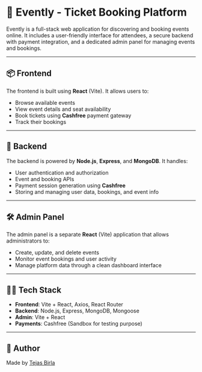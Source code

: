 # 🎫 Evently - Ticket Booking Platform

Evently is a full-stack web application for discovering and booking events online. It includes a user-friendly interface for attendees, a secure backend with payment integration, and a dedicated admin panel for managing events and bookings.

---

## 📦 Frontend

The frontend is built using **React** (Vite). It allows users to:
- Browse available events
- View event details and seat availability
- Book tickets using **Cashfree** payment gateway
- Track their bookings

---

## 🔧 Backend

The backend is powered by **Node.js**, **Express**, and **MongoDB**. It handles:
- User authentication and authorization
- Event and booking APIs
- Payment session generation using **Cashfree**
- Storing and managing user data, bookings, and event info

---

## 🛠️ Admin Panel

The admin panel is a separate **React** (Vite) application that allows administrators to:
- Create, update, and delete events
- Monitor event bookings and user activity
- Manage platform data through a clean dashboard interface

---

## 🧑‍💻 Tech Stack

- **Frontend**: Vite + React, Axios, React Router
- **Backend**: Node.js, Express, MongoDB, Mongoose
- **Admin**: Vite + React
- **Payments**: Cashfree (Sandbox for testing purpose)

---

## 👤 Author

Made by [Tejas Birla](https://github.com/TejasBirla)
